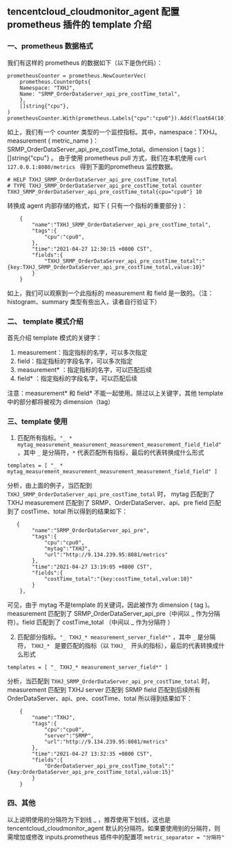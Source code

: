 ## tencentcloud_cloudmonitor_agent 配置 prometheus 插件的 template 介绍

### 一、prometheus 数据格式

我们有这样的 prometheus 的数据如下（以下是伪代码）：

```
prometheusCounter = prometheus.NewCounterVec(
    prometheus.CounterOpts{
    Namespace: "TXHJ",
    Name: "SRMP_OrderDataServer_api_pre_costTime_total",
    },
    []string{"cpu"},
)
prometheusCounter.With(prometheus.Labels{"cpu":"cpu0"}).Add(float64(10))
```

如上，我们有一个 counter 类型的一个监控指标。其中，namespace：TXHJ。measurement ( metric_name )：SRMP_OrderDataServer_api_pre_costTime_total。dimension ( tags )：[]string{"cpu"} 。
由于使用 prometheus pull 方式，我们在本机使用  `curl 127.0.0.1:8080/metrics ` 得到下面的prometheus 监控数据。

```
# HELP TXHJ_SRMP_OrderDataServer_api_pre_costTime_total 
# TYPE TXHJ_SRMP_OrderDataServer_api_pre_costTime_total counter
TXHJ_SRMP_OrderDataServer_api_pre_costTime_total{cpu="cpu0"} 10
```

转换成 agent 内部存储的格式，如下 ( 只有一个指标的重要部分 )：

```
    {
        "name":"TXHJ_SRMP_OrderDataServer_api_pre_costTime_total",
        "tags":{
            "cpu":"cpu0",
        },
        "time":"2021-04-27 12:30:15 +0800 CST",
        "fields":{
            "TXHJ_SRMP_OrderDataServer_api_pre_costTime_total":"{key:TXHJ_SRMP_OrderDataServer_api_pre_costTime_total,value:10}"
        }
    }
```

如上，我们可以观察到一个此指标的 measurement 和 field 是一致的。（注：histogram、summary 类型有些出入，读者自行验证下）

### 二、 template 模式介绍

首先介绍 template 模式的关键字：

1. measurement：指定指标的名字，可以多次指定
2. field：指定指标的字段名字，可以多次指定
3. measurement* ：指定指标的名字，可以匹配后续
4. field* ：指定指标的字段名字，可以匹配后续

注意：measurement* 和 field* 不能一起使用。除过以上关键字，其他 template 中的部分都将被视为 dimension（tag）

### 三、template 使用

1. 匹配所有指标。`"_ * mytag_measurement_measurement_measurement_measurement_field_field"` ，其中 `_` 是分隔符，`*` 代表匹配所有指标，最后的代表转换成什么形式 

```
templates = [ "_ * mytag_measurement_measurement_measurement_measurement_field_field" ]
```

分析，由上面的例子，当匹配到 `TXHJ_SRMP_OrderDataServer_api_pre_costTime_total` 时，
mytag 匹配到了 TXHJ
measurement 匹配到了 SRMP、OrderDataServer、api、pre
field 匹配到了 costTime、total
所以得到的结果如下： 

```
   {
        "name":"SRMP_OrderDataServer_api_pre",
        "tags":{
            "cpu":"cpu0",
            "mytag":"TXHJ",
            "url":"http://9.134.239.95:8081/metrics"
        },
        "time":"2021-04-27 13:19:05 +0800 CST",
        "fields":{
            "costTime_total":"{key:costTime_total,value:10}"
        }
    },
```

可见，由于 mytag 不是template 的关键词，因此被作为 dimension ( tag )。measurement 匹配到了 SRMP_OrderDataServer_api_pre（中间以 _ 作为分隔符）。field 匹配到了 costTime_total （中间以 _ 作为分隔符 ）

2. 匹配部分指标。`"_ TXHJ_* measurement_server_field*"` ，其中 `_` 是分隔符， `TXHJ_* ` 是要匹配的指标（以 `TXHJ_ ` 开头的指标），最后的代表转换成什么形式

````
templates = [ "_ TXHJ_* measurement_server_field*" ]
````

分析，当匹配到 `TXHJ_SRMP_OrderDataServer_api_pre_costTime_total` 时，
measurement 匹配到 TXHJ
server 匹配到 SRMP
field 匹配到后续所有 OrderDataServer、api、pre、costTime、total 
所以得到结果如下：

```
    {
        "name":"TXHJ",
        "tags":{
            "cpu":"cpu0",
            "server":"SRMP",
            "url":"http://9.134.239.95:8081/metrics"
        },
        "time":"2021-04-27 13:32:35 +0800 CST",
        "fields":{
            "OrderDataServer_api_pre_costTime_total":"{key:OrderDataServer_api_pre_costTime_total,value:15}"
        }
    }
```

### 四、其他

以上说明使用的分隔符为下划线 _ ，推荐使用下划线，这也是 tencentcloud_cloudmonitor_agent 默认的分隔符。如果要使用别的分隔符，则需增加或修改 inputs.prometheus 插件中的配置项 `metric_separator = "分隔符"` 



